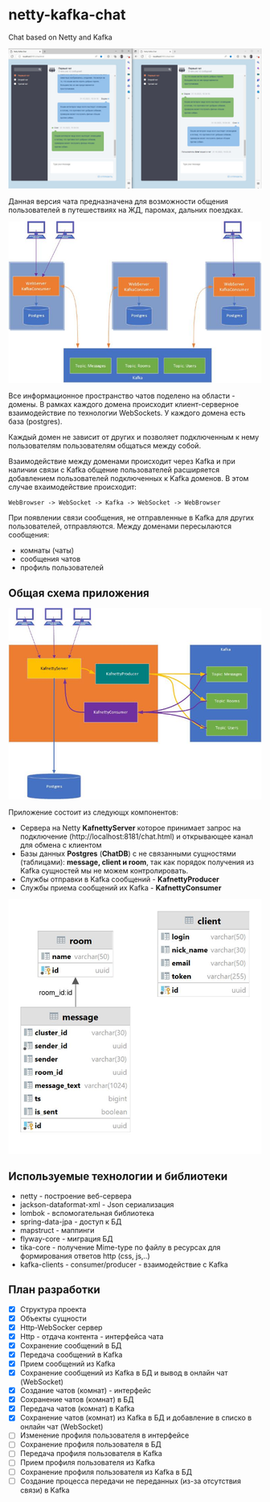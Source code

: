 # netty-kafka-chat

Chat based on Netty and Kafka

![alt text](https://github.com/vadimsirenko/kafnetty/blob/blob/chat1.JPG?raw=true)

Данная версия чата предназначена для возможности общения пользователей в путешествиях на ЖД, паромах, дальних поездках.


![alt text](https://github.com/vadimsirenko/kafnetty/blob/blob/img1.jpg?raw=true)

Все информационное пространство чатов поделено на области - домены. В рамках каждого домена происходит клиент-серверное взаимодействие по технологии WebSockets. У каждого домена есть база (postgres).

Каждый домен не зависит от других и позволяет подключенным к нему пользователям пользователям общаться между собой.

Взаимодействие между доменами происходит через Kafka и при наличии связи с Kafka общение пользователей расширяется добавлением пользователей подключенных к Kafka доменов. В этом случае вхаимодействие происходит: 
```
WebBrowser -> WebSocket -> Kafka -> WebSocket -> WebBrowser
```
При появлении связи сообщения, не отправленные в Kafka для других пользователей, отправляются.
Между доменами пересылаются сообщения:
- комнаты (чаты)
- сообщения чатов
- профиль пользователей

## Общая схема приложения

![alt text](https://github.com/vadimsirenko/kafnetty/blob/blob/img2.jpg?raw=true)

Приложение состоит из следующх компонентов:
- Сервера на Netty **KafnettyServer** которое принимает запрос на подключение (http://localhost:8181/chat.html) и открывающее канал для обмена с клиентом
- Базы данных **Postgres** (**ChatDB**) с не связанными сущностями (таблицами): **message, client и room**, так как порядок получения из Kafka сущностей мы не можем контролировать.
- Службы отправки в Kafka сообщений - **KafnettyProducer**
- Службы приема сообщений их Kafka - **KafnettyConsumer**

 ![alt text](https://github.com/vadimsirenko/kafnetty/blob/blob/db.jpg?raw=true)

## Используемые технологии и библиотеки
- netty - построение веб-сервера
- jackson-dataformat-xml - Json сериализация
- lombok - вспомогательная библиотека
- spring-data-jpa - доступ к БД
- mapstruct - маппинги
- flyway-core - миграция БД
- tika-core - получение Mime-type по файлу в ресурсах для формирования ответов http (css, js,..)
- kafka-clients - consumer/producer - взаимодействие с Kafka

## План разработки
- [x] Структура проекта
- [x] Объекты сущности
- [x] Http-WebSocker сервер
- [x] Http - отдача контента - интерфейса чата
- [x] Сохранение сообщений в БД
- [x] Передача сообщений в Kafka
- [x] Прием сообщений из Kafka
- [X] Сохранение сообщений из Kafka в БД и вывод в онлайн чат (WebSocket)
- [X] Создание чатов (комнат) - интерфейс
- [X] Сохранение чатов (комнат) в БД
- [X] Передача чатов (комнат) в Kafka
- [X] Сохранение чатов (комнат) из Kafka в БД и добавление в списко в онлайн чат (WebSocket)
- [ ] Изменение профиля пользователя в интерфейсе
- [ ] Сохранение профиля пользователя в БД
- [ ] Передача профиля пользователя в Kafka
- [ ] Прием профиля пользователя из Kafka
- [ ] Сохранение профиля пользователя из Kafka в БД
- [ ] Создание процесса передачи не переданных (из-за отсутствия связи) в Kafka